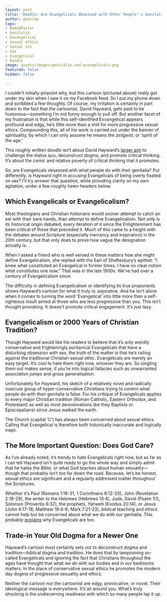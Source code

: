 ```yaml
---
layout: post
title: 'Doodle: Are Evangelicals Obsessed with Other People''s Genitalia?'
author: gheslop
tags:
- NakedPastor
- Genitalia
- Exvangelical
- Sexual ethics
- Sexual sin
- Sex
- Evangelical
- Doodle
image: assets/images/genitalia-and-evangelicals.png
featured: false
hidden: false

---
```

I couldn’t initially pinpoint why, but this cartoon (pictured above) really got under my skin when I saw it on my Facebook feed. So I put my phone down and scribbled a few thoughts. Of course, my irritation is certainly in part down to the fact that the cartoonist, David Hayward, gets paid to be humorous—something I’m not funny enough to pull off. But another facet of my frustration is that while this self-identified Exvangelical appears profound and edgy, he’s little more than a shill for more progressive sexual ethics. Compounding this, all of his work is carried out under the banner of spirituality, by which I can only assume he means the _zeitgeist_, or ‘spirit of the age.’

This roughly written doodle isn’t about David Hayward’s [larger aim](https://nakedpastor.com/pages/about "The Naked Pastor") to challenge the status quo, deconstruct dogma, and promote critical thinking. It’s about the comic and relative poverty of critical thinking that it promotes.

So, are Evangelicals obsessed with what people do with their genitalia? Put differently, is Hayward right in accusing Evangelicals of being overly fixated on sex? I’ll try answer that question, while providing clarity on my own agitation, under a few roughly hewn headers below.

## Which Evangelicals or Evangelicalism?

Most theologians and Christian historians would sooner attempt to catch an eel with their bare hands, than attempt to define Evangelicalism. Not only is its historical origin debated, every iteration of it since the Enlightenment has been critical of those that preceded it. Much of this came to a height with the debates around Scripture (especially inerrancy and inspiration) in the 20th century, but that only does to prove how vague the designation actually is.

When I asked a friend who is well versed in these matters how she might define Evangelicalism, she replied with the Earl of Shaftesbury’s epithet: “I knew what constituted an Evangelical in former times. I have no clear notion what constitutes one now.” That was in the late 1900s. We’ve had over a century of Evangelicalism since.

The difficulty in defining Evangelicalism or identifying its true proponents shows Hayward’s cartoon for what it truly is: pejorative. And he isn’t alone when it comes to turning the word ‘Evangelical’ into little more than a self-righteous insult aimed at those who are less progressive than you. This isn’t thought provoking. It doesn’t promote critical engagement. It’s just lazy.

## Evangelicalism or 2000 Years of Christian Tradition?

Though Hayward would like his readers to believe that it’s only weirdly conservative and frighteningly puritanical Evangelicals that have a disturbing obsession with sex, the truth of the matter is that he’s railing against the traditional Christian sexual ethic. Evangelicals are merely an easy target. It’s cool to hate them right now, whoever they are. So singling them out makes sense, if you’re into logical fallacies such as unwarranted association jumps and gross generalisation.

Unfortunately for Hayward, his sketch of a relatively novel and radically insecure group of hyper-conservative Christians trying to control what people do with their genitalia is false. For his critique of Evangelicals applies to every major Christian tradition (Roman Catholic, Eastern Orthodox, and Protestant) as well as most denominations (be they Baptists or Episcopalians) since Jesus walked the earth.

The Church (capital ‘C’) has always been concerned about sexual ethics. Calling that Evangelical is therefore both historically inaccurate and logically inept.

## The More Important Question: Does God Care?

As I’ve already noted, it’s trendy to hate Evangelicals right now, but as far as I can tell Hayward isn’t quite ready to go the whole way and simply admit that he hates the Bible, or what God teaches about human sexuality—though that probably isn’t too far down the road. Because, let’s be honest, sexual ethics are significant and a regularly addressed matter throughout the Scriptures.

Whether it’s Paul (Romans 1:18-31; 1 Corinthians 6:12-20), John (Revelation 2:18-29), the writer to the Hebrews (Hebrews 13:4), Jude, David (Psalm 51), Solomon (Proverbs 6:32), the prophets, Yahweh (Exodus 20:14), or Jesus (John 4:17-18; Matthew 19:4-6; Mark 7:21-23), biblical teaching and ethics cannot help but be concerned about what we do with our genitalia. This probably [explains](https://www.thegospelcoalition.org/article/evangelical-lgbt-ally/ "Evangelicals and LGBT+") why Evangelicals are too.

## Trade-in Your Old Dogma for a Newer One

Hayward’s cartoon most certainly sets out to deconstruct dogma and tradition—biblical dogma and tradition. He does that by lampooning so-called Evangelicals and ignoring the fact that Christians throughout the ages have thought that what we do with our bodies and in our bedrooms matters. In the place of conservative sexual ethics he promotes the modern day dogma of progressive sexuality and ethics.

Neither the cartoon nor the cartoonist are edgy, provocative, or novel. Their ideological message is everywhere. It’s all around you. What’s truly shocking is the undiscerning readiness with which so many people lap it up.